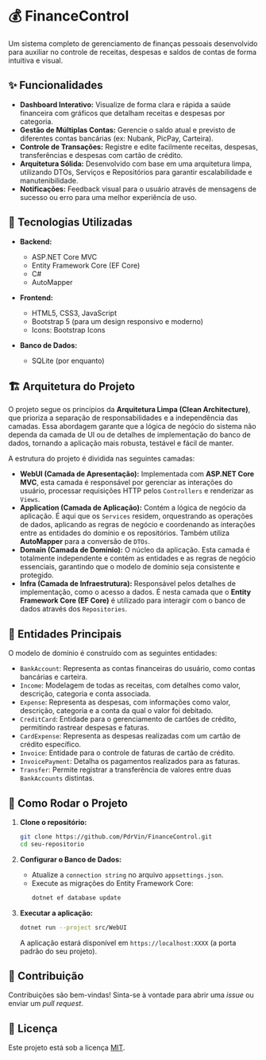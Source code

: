 # 💰 FinanceControl

Um sistema completo de gerenciamento de finanças pessoais desenvolvido para auxiliar no controle de receitas, despesas e saldos de contas de forma intuitiva e visual.

## ✨ Funcionalidades

-   **Dashboard Interativo:** Visualize de forma clara e rápida a saúde financeira com gráficos que detalham receitas e despesas por categoria.
-   **Gestão de Múltiplas Contas:** Gerencie o saldo atual e previsto de diferentes contas bancárias (ex: Nubank, PicPay, Carteira).
-   **Controle de Transações:** Registre e edite facilmente receitas, despesas, transferências e despesas com cartão de crédito.
-   **Arquitetura Sólida:** Desenvolvido com base em uma arquitetura limpa, utilizando DTOs, Serviços e Repositórios para garantir escalabilidade e manutenibilidade.
-   **Notificações:** Feedback visual para o usuário através de mensagens de sucesso ou erro para uma melhor experiência de uso.

## 🚀 Tecnologias Utilizadas

-   **Backend:**
    -   ASP.NET Core MVC
    -   Entity Framework Core (EF Core)
    -   C#
    -   AutoMapper

-   **Frontend:**
    -   HTML5, CSS3, JavaScript
    -   Bootstrap 5 (para um design responsivo e moderno)
    -   Icons: Bootstrap Icons

-   **Banco de Dados:**
    -   SQLite (por enquanto)

## 🏗️ Arquitetura do Projeto

O projeto segue os princípios da **Arquitetura Limpa (Clean Architecture)**, que prioriza a separação de responsabilidades e a independência das camadas. Essa abordagem garante que a lógica de negócio do sistema não dependa da camada de UI ou de detalhes de implementação do banco de dados, tornando a aplicação mais robusta, testável e fácil de manter.

A estrutura do projeto é dividida nas seguintes camadas:

-   **WebUI (Camada de Apresentação):** Implementada com **ASP.NET Core MVC**, esta camada é responsável por gerenciar as interações do usuário, processar requisições HTTP pelos `Controllers` e renderizar as `Views`.
-   **Application (Camada de Aplicação):** Contém a lógica de negócio da aplicação. É aqui que os `Services` residem, orquestrando as operações de dados, aplicando as regras de negócio e coordenando as interações entre as entidades do domínio e os repositórios. Também utiliza **AutoMapper** para a conversão de `DTOs`.
-   **Domain (Camada de Domínio):** O núcleo da aplicação. Esta camada é totalmente independente e contém as entidades e as regras de negócio essenciais, garantindo que o modelo de domínio seja consistente e protegido.
-   **Infra (Camada de Infraestrutura):** Responsável pelos detalhes de implementação, como o acesso a dados. É nesta camada que o **Entity Framework Core (EF Core)** é utilizado para interagir com o banco de dados através dos `Repositories`.

## 📌 Entidades Principais

O modelo de domínio é construído com as seguintes entidades:

-   `BankAccount`: Representa as contas financeiras do usuário, como contas bancárias e carteira.
-   `Income`: Modelagem de todas as receitas, com detalhes como valor, descrição, categoria e conta associada.
-   `Expense`: Representa as despesas, com informações como valor, descrição, categoria e a conta da qual o valor foi debitado.
-   `CreditCard`: Entidade para o gerenciamento de cartões de crédito, permitindo rastrear despesas e faturas.
-   `CardExpense`: Representa as despesas realizadas com um cartão de crédito específico.
-   `Invoice`: Entidade para o controle de faturas de cartão de crédito.
-   `InvoicePayment`: Detalha os pagamentos realizados para as faturas.
-   `Transfer`: Permite registrar a transferência de valores entre duas `BankAccounts` distintas.

## 🏁 Como Rodar o Projeto

1.  **Clone o repositório:**
    ```bash
    git clone https://github.com/PdrVin/FinanceControl.git
    cd seu-repositorio
    ```

2.  **Configurar o Banco de Dados:**
    -   Atualize a `connection string` no arquivo `appsettings.json`.
    -   Execute as migrações do Entity Framework Core:
        ```bash
        dotnet ef database update
        ```

3.  **Executar a aplicação:**
    ```bash
    dotnet run --project src/WebUI
    ```
    A aplicação estará disponível em `https://localhost:XXXX` (a porta padrão do seu projeto).

## 🤝 Contribuição

Contribuições são bem-vindas! Sinta-se à vontade para abrir uma _issue_ ou enviar um _pull request_.

## 📄 Licença

Este projeto está sob a licença [MIT](LICENSE).